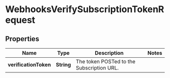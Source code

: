 

# WebhooksVerifySubscriptionTokenRequest



## Properties

| Name | Type | Description | Notes |
|------------ | ------------- | ------------- | -------------|
|**verificationToken** | **String** | The token POSTed to the Subscription URL. |  |



